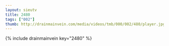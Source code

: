 ```yaml
--- 
layout: sieutv
title: 2480
tags: ["002"]
thumb: http://drainmainvein.com/media/videos/tmb/000/002/480/player.jpg
---
```

{% include drainmainvein key="2480" %} 
